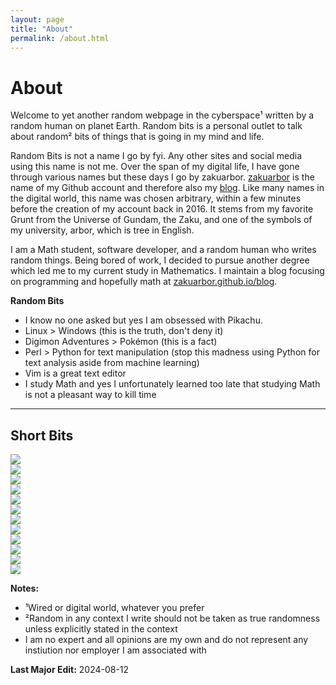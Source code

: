 ```yaml
---
layout: page
title: "About"
permalink: /about.html
---
```

# About

<p>
  Welcome to yet another random webpage in the cyberspace¹ written by a random human on planet Earth. Random bits is a personal outlet 
  to talk about random² bits of things that is going in my mind and life.
</p>

Random Bits is not a name I go by fyi. Any other sites and social media using this name is not me. Over the span of my digital life, I have 
gone through various names but these days I go by zakuarbor. [zakuarbor](https://github.com/zakuArbor/) is the name of my Github account and 
therefore also my [blog](https://zakuarbor.github.io/blog). Like many names in the digital world, this name was chosen arbitrary, within a 
few minutes before the creation of my account back in 2016. It stems from my favorite Grunt from the Universe of Gundam, the Zaku, and 
one of the symbols of my university, arbor, which is tree in English.

I am a Math student, software developer, and a random human who writes random things. 
Being bored of work, I decided to pursue another degree which led me to my current study in Mathematics. 
I maintain a blog focusing on programming and hopefully math at <a href = "https://zakuarbor.github.io/blog">zakuarbor.github.io/blog</a>. 

<b class = "ul-p">Random Bits</b>
* I know no one asked but yes I am obsessed with Pikachu. 
* Linux > Windows (this is the truth, don't deny it)
* Digimon Adventures > Pokémon (this is a fact)
* Perl > Python for text manipulation (stop this madness using Python for text analysis aside from machine learning)
* Vim is a great text editor
* I study Math and yes I unfortunately learned too late that studying Math is not a pleasant way to kill time

<hr/>

## Short Bits

<div class = "quick-badges">

<div><img src = "pixel button for coffee" src = "{{ site.baseurl }}/assets/buttons/coffee-powered.gif"></div>
<div><img src = "pixel button for chi cat cs major" src = "{{ site.baseurl }}/assets/buttons/cs-cat.gif"></div>
<div><img src = "pixel button for confused cat in math" src = "{{ site.baseurl }}/assets/buttons/math-major.gif"></div>
<div><img src = "pixel button for Pokemon taken from meltingsnow" src = "{{ site.baseurl }}/assets/buttons/pokemon-meltingsnow.gif"></div>
<div><img src = "pixel button for Fedora OS" src = "{{ site.baseurl }}/assets/buttons/powered_by_fedora_alt.png"/></div>
<div><img src = "pixel button for VIM" src = "{{ site.baseurl }}/assets/buttons/vim.gif"/></div>
<div><img src = "pixel button for firefox" src = "{{ site.baseurl }}/assets/buttons/firefox.gif"></div>
<div><img src = "pixel button for GNU/Linux" src = "{{ site.baseurl }}/assets/buttons/gnu-linux.gif"></div>
<div><img src = "pixel button for C Programming" src = "{{ site.baseurl }}/assets/buttons/c.png"></div>
<div><img src = "pixel button for Perl" src = "{{ site.baseurl }}/assets/buttons/perl.png"></div>
<div><img src = "pixel button for Bash" src = "{{ site.baseurl }}/assets/buttons/bash.png"></div>
<div><img src = "pixel button for LATEX" src = "{{ site.baseurl }}/assets/buttons/latex.png"></div>

</div>

<b class = "ul-p">Notes:</b> 
<ul class>
<li>¹Wired or digital world, whatever you prefer</li>
<li>²Random in any context I write should not be taken as true randomness unless explicitly stated in the context</li>
<li>I am no expert and all opinions are my own and do not represent any instiution nor employer I am associated with</li>
</ul>

<p class = "last-edit"><b>Last Major Edit:</b> 2024-08-12</p> 
